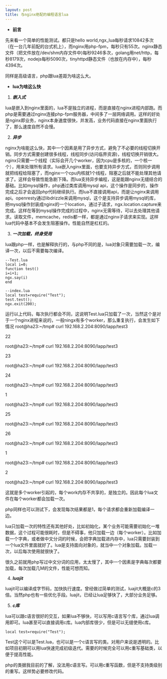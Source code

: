```yaml
---
layout: post
title: 与nginx绝配的编程语言lua
---
```


- **前言**

先来看一个简单的性能测试。都只是hello world,ngx_lua每秒请求10842多次（在一台几年前配的台式机上），而nginx用php-fpm，每秒只有55次。nginx静态文件（把文件放在/dev/shm内存文件中)每秒9246多次，golang用net/http，每秒8179次，nodejs每秒5090次，tinyhttpd静态文件（也放在内存中），每秒4394次。

同样是高级语言，php跟lua差距为啥这么大。

- **lua为啥这么快**
1. ***嵌入式***

lua是嵌入到nginx里面的，lua不是独立的进程，而是直接在nginx进程内部跑。而php是需要通过nginx连接php-fpm服务器，中间多了一层网络调用。这样的好处是nginx即业务，nginx本身速度很快，并发高，业务代码直接在nginx里面执行了，那么速度自然不会慢。

2. ***异步***

nginx为啥能这么快，其中一个因素是用了异步方式，避免了不必要的线程切换开销。同步方式需要创建很多线程，线程同步(访问临界资源)，线程切换开销很大。nginx只需要一个线程（实际会开几个worker，因为cpu是多核的，一个核一个），用来处理所有请求。lua嵌入nginx里面，也要支持异步方式，否则同步调用就把线程给阻塞了，而nginx一个cpu内核就1个线程，阻塞之后就不能处理其他请求了。这样会导致性能急剧下降。而lua支持异步编程，这是能跟nginx无缝结合的基础。比如mysql操作，php通过类库调用mysql api，这个操作是同步的，操作完成之后才会返回php代码继续执行。而lua不直接调用api，而是让nginx来调用api。openresty通过libdrizzle来调用mysql，这个是支持异步调用mysql的库，把mysql操作封装成nginx的一个location，通过子请求，ngx.location.capture来完成。这样在等到mysql操作完成的过程中，nginx无需等待，可以去处理其他请求。读取文件，memcache，redis都一样，都是通过nginx子请求来实现。这样lua代码中基本不会发生阻塞操作。性能自然是杠杠的。

3. ***一次加载，终身受用***

lua跟php一样，也是解释执行的，与php不同的是，lua对象只需要加载一次，编译一次，以后不需要每次编译。
     
    --Test.lua
    local i=0;
    function test()
    i=i+1;
    ngx.say(i)
    end
    
    --index.lua
    local test=require("Test");
    test.test();
    ngx.exit(200);
   
运行以上代码，每次执行都会不同，这说明Test.lua只加载了一次，当然这个是对于一个nginx进程来说的，一般ningx有多个worker，那么重复执行，会发生如下情况
root@ha23:~/tmp# curl 192.168.2.204:8090/lapp/test3

22

root@ha23:~/tmp# curl 192.168.2.204:8090/lapp/test3

23

root@ha23:~/tmp# curl 192.168.2.204:8090/lapp/test3

24

root@ha23:~/tmp# curl 192.168.2.204:8090/lapp/test3

1

root@ha23:~/tmp# curl 192.168.2.204:8090/lapp/test3

25

root@ha23:~/tmp# curl 192.168.2.204:8090/lapp/test3

26

root@ha23:~/tmp# curl 192.168.2.204:8090/lapp/test3

1

root@ha23:~/tmp# curl 192.168.2.204:8090/lapp/test3

2

root@ha23:~/tmp# curl 192.168.2.204:8090/lapp/test3


这就是多个worker引起的，每个work内存不共享的，是独立的。因此每个lua文件在每个worker都会加载一次。

php同样也可以测试下，会发现每次结果都是1，每个请求都会重新加载编译一边。

lua只加载一次的特性还有其他好处，比如初始化，某个业务可能需要初始化一堆数据，这个过程可能很耗时，但是不碍事，他只加载一边（每个worker）。比如加载一个字典，或者做中文分词的时候，会把字典加载进内存中，lua只需要封装到一个lua文件里面就好了。lua是支持面向对象的，就当中一个对象加载。加载一次，以后每次使用就很快了。

很久之前就用php写过中文分词的应用，太太慢了，其中一个因素是字典每次都要加载，每次加载几M的文件，性能可想而知。

4. ***luajit***

luajit可以编译成字节码，加快执行速度。曾经做过简单的测试，luajit大概是c的3倍。当然php也有一些优化手段。luajit，已经让lua足够快了，大部分业务足够。

5. ***c库***

lua可以跟c语言很好的交互，如果lua不够快，可以写用c语言写个库，通过lua调用即可。lua甚至可以直接调用c库。lua内部库很少，但是可以无缝使用c库。

    local test=require("Test");
  
  Test这个可以是Test.lua，也可以是一个c语言写的类。对用户来说是透明的。比如项目初期可以用lua快速完成初级迭代。需要的时候完全可以用c重写基础类，以便于提高性能。
  
  php的类据我目前的了解，没法用c语言写。可以用c重写函数，但是不支持类级别的重写。这样势必要修改代码。
  
